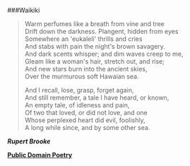 ###Waikiki
    
>Warm perfumes like a breath from vine and tree  
>Drift down the darkness. Plangent, hidden from eyes  
>Somewhere an 'eukaleli' thrills and cries  
>And stabs with pain the night's brown savagery.  
>And dark scents whisper; and dim waves creep to me,  
>Gleam like a woman's hair, stretch out, and rise;  
>And new stars burn into the ancient skies,  
>Over the murmurous soft Hawaian sea.  
>
>And I recall, lose, grasp, forget again,  
>And still remember, a tale I have heard, or known,  
>An empty tale, of idleness and pain,  
>Of two that loved, or did not love, and one  
>Whose perplexed heart did evil, foolishly,  
>A long while since, and by some other sea.  

**_Rupert Brooke_**

[**Public Domain Poetry**](http://www.public-domain-poetry.com/rupert-brooke/waikiki-9702)
